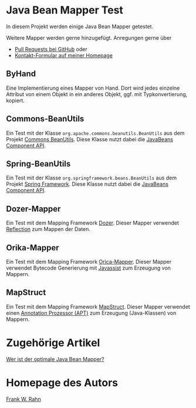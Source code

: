 # Java Bean Mapper Test
In diesem Projekt werden einige Java Bean Mapper getestet.

Weitere Mapper werden gerne hinzugefügt. Anregungen gerne über

* [Pull Requests bei GitHub](https://github.com/frank-rahn/performance/pulls) oder
* [Kontakt-Formular auf meiner Homepage](http://www.frank-rahn.de/contact/?utm_source=github&utm_medium=readme&utm_campaign=performance&utm_content=bean-mapper-test)

## ByHand
Eine Implementierung eines Mapper von Hand. Dort wird jedes einzelne Attribut von einem Objekt in ein anderes Objekt, ggf. mit Typkonvertierung, kopiert.

## Commons-BeanUtils
Ein Test mit der Klasse `org.apache.commons.beanutils.BeanUtils` aus dem Projekt [Commons BeanUtils](http://commons.apache.org/proper/commons-beanutils/). Diese Klasse nutzt dabei die [JavaBeans Component API](http://docs.oracle.com/javase/6/docs/technotes/guides/beans/index.html).

## Spring-BeanUtils
Ein Test mit der Klasse `org.springframework.beans.BeanUtils` aus dem Projekt [Spring Framework](http://projects.spring.io/spring-framework/). Diese Klasse nutzt dabei die [JavaBeans Component API](http://docs.oracle.com/javase/6/docs/technotes/guides/beans/index.html).

## Dozer-Mapper
Ein Test mit dem Mapping Framework [Dozer](http://dozer.sf.net/). Dieser Mapper verwendet [Reflection](http://docs.oracle.com/javase/6/docs/technotes/guides/reflection/index.html) zum Mappen der Daten.

## Orika-Mapper
Ein Test mit dem Mapping Framework [Orica-Mapper](https://code.google.com/p/orika/). Dieser Mapper verwendet Bytecode Generierung mit [Javassist](http://www.csg.ci.i.u-tokyo.ac.jp/~chiba/javassist/) zum Erzeugung von Mappern.

## MapStruct
Ein Test mit dem Mapping Framework [MapStruct](http://mapstruct.org/). Dieser Mapper verwendet einen [Annotation Prozessor (APT)](http://docs.oracle.com/javase/6/docs/technotes/guides/apt/index.html) zum Erzeugung (Java-Klassen) von Mappern.

# Zugehörige Artikel
[Wer ist der optimale Java Bean Mapper?](http://www.frank-rahn.de/java-bean-mapper/?utm_source=github&utm_medium=readme&utm_campaign=performance&utm_content=bean-mapper-test)

# Homepage des Autors
[Frank W. Rahn](http://www.frank-rahn.de/?utm_source=github&utm_medium=readme&utm_campaign=performance&utm_content=bean-mapper-test)